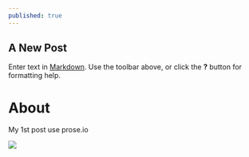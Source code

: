 ```yaml
---
published: true
---
```

## A New Post

Enter text in [Markdown](http://daringfireball.net/projects/markdown/). Use the toolbar above, or click the **?** button for formatting help.

# About
My 1st post use prose.io

![]({{site.baseurl}}/http://ialbum.ga/albums/Los%20Angeles/beach-1630458_1280.jpg)
